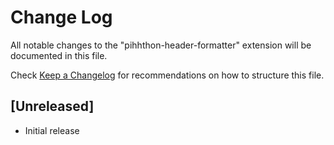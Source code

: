 # Change Log

All notable changes to the "pihhthon-header-formatter" extension will be documented in this file.

Check [Keep a Changelog](http://keepachangelog.com/) for recommendations on how to structure this file.

## [Unreleased]

- Initial release